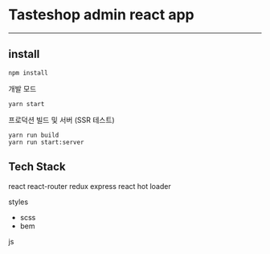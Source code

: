 # Tasteshop admin react app
-------------------

## install
```
npm install
```

개발 모드
```
yarn start
```

프로덕션 빌드 및 서버 (SSR 테스트)
```
yarn run build
yarn run start:server
```

## Tech Stack
react
react-router
redux
express
react hot loader

styles
- scss
- bem

js



